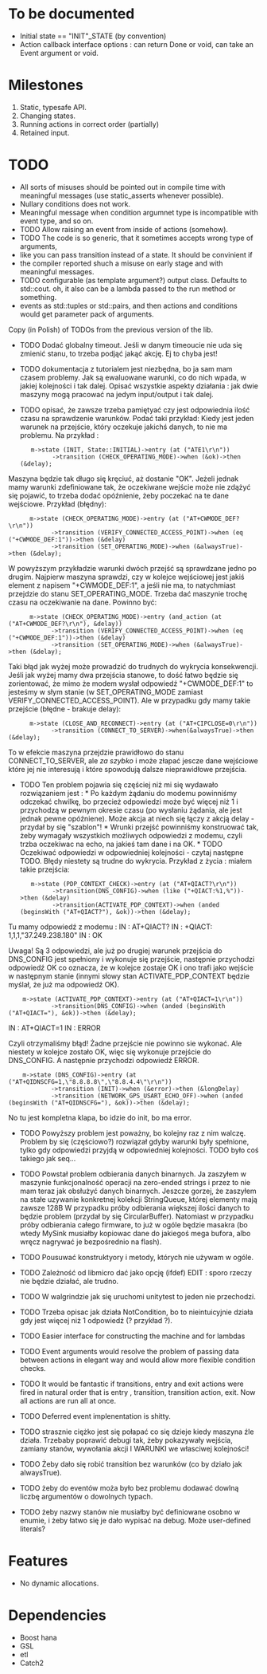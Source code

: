 # To be documented
* Initial state == "INIT"_STATE (by convention)
* Action callback interface options : can return Done or void, can take an Event argument or void.

# Milestones
1. Static, typesafe API.
1. Changing states.
1. Running actions in correct order (partially)
1. Retained input.

# TODO
* All sorts of misuses should be pointed out in compile time with meaningful messages (use static_asserts 
  whenever possible).
* Nullary conditions does not work.
* Meaningful message when condition argumnet type is incompatible with event type, and so on.
 * TODO Allow raising an event from inside of actions (somehow).
 * TODO The code is so generic, that it sometimes accepts wrong type of arguments,
 * like you can pass transition instead of a state. It should be convinient if
 * the compiler reported shuch a misuse on early stage and with meaningful messages.
 * TODO configurable (as template argument?) output class. Defaults to std::cout. oh,
  it also can be a lambda passed to the run method or something.
* events as std::tuples or std::pairs, and then actions and conditions would get parameter pack of arguments.

Copy (in Polish) of TODOs from the previous version of the lib.
 
 * TODO Dodać globalny timeout. Jeśli w danym timeoucie nie uda się zmienić stanu, to trzeba podjąć jakąć
  akcję. Ej to chyba jest!
 
 * TODO dokumentacja z tutorialem jest niezbędna, bo ja sam mam czasem problemy. Jak są ewaluowane warunki,
  co do nich wpada, w jakiej kolejności i tak dalej. Opisać wszystkie aspekty działania : jak dwie maszyny
  mogą pracować na jedym input/output i tak dalej.
 
 * TODO opisać, że zawsze trzeba pamiętyać czy jest odpowiednia ilość czasu na sprawdzenie warunków. Podać taki przykład:
  Kiedy jest jeden warunek na przejście, który oczekuje jakichś danych, to nie ma problemu. Na przykład :
 
          m->state (INIT, State::INITIAL)->entry (at ("ATE1\r\n"))
                ->transition (CHECK_OPERATING_MODE)->when (&ok)->then (&delay);
 
  Maszyna będzie tak długo się kręciuć, aż dostanie "OK". Jeżeli jednak mamy warunki zdefiniowane tak, że oczekiwane wejście
  może nie zdążyć się pojawić, to trzeba dodać opóźnienie, żeby poczekać na te dane wejściowe. Przykład (błędny):
 
          m->state (CHECK_OPERATING_MODE)->entry (at ("AT+CWMODE_DEF?\r\n"))
                ->transition (VERIFY_CONNECTED_ACCESS_POINT)->when (eq ("+CWMODE_DEF:1"))->then (&delay)
                ->transition (SET_OPERATING_MODE)->when (&alwaysTrue)->then (&delay);
 
  W powyższym przykładzie warunki dwóch przejść są sprawdzane jedno po drugim. Najpierw maszyna sprawdzi, czy w kolejce
  wejściowej jest jakiś element z napisem "+CWMODE_DEF:1", a jeśli nie ma, to natychmiast przejdzie do stanu SET_OPERATING_MODE.
  Trzeba dać maszynie trochę czasu na oczekiwanie na dane. Powinno być:
 
          m->state (CHECK_OPERATING_MODE)->entry (and_action (at ("AT+CWMODE_DEF?\r\n"), &delay))
                ->transition (VERIFY_CONNECTED_ACCESS_POINT)->when (eq ("+CWMODE_DEF:1"))->then (&delay)
                ->transition (SET_OPERATING_MODE)->when (&alwaysTrue)->then (&delay);
 
  Taki błąd jak wyżej może prowadzić do trudnych do wykrycia konsekwencji. Jeśli jak wyżej mamy dwa przejścia stanowe, to
  dość łatwo będzie się zorientować, że mimo że modem wysłał odpowiedź "+CWMODE_DEF:1" to jesteśmy w słym stanie (w SET_OPERATING_MODE
  zamiast VERIFY_CONNECTED_ACCESS_POINT). Ale w przypadku gdy mamy takie przejście (błędne - brakuje delay):
 
          m->state (CLOSE_AND_RECONNECT)->entry (at ("AT+CIPCLOSE=0\r\n"))
                ->transition (CONNECT_TO_SERVER)->when(&alwaysTrue)->then (&delay);
 
  To w efekcie maszyna przejdzie prawidłowo do stanu CONNECT_TO_SERVER, ale *za szybko* i może złapać jescze dane wejściowe
  które jej nie interesują i które spowodują dalsze nieprawidłowe przejścia.
 
 * TODO Ten problem pojawia się częściej niż mi się wydawało rozwiązaniem jest :
        * Po każdym żądaniu do modemu powinniśmy odczekać chwilkę, bo przecież odpowiedzi
  może być więcej niż 1 i przychodzą w pewnym okresie czasu (po wysłaniu żądania,
  ale jest jednak pewne opóźniene). Może akcja at niech się łączy z akcją delay - przydał
  by się "szablon"!
        * Wrunki przejść powinniśmy konstruować tak, żeby wymagały wszystkich możliwych
        odpowiedzi z modemu, czyli trzba oczekiwac na echo, na jakieś tam dane i na OK.
        * TODO Oczekiwać odpowiedzi w odpowiedniej kolejności - czytaj następne TODO.
         Błędy niestety są trudne do wykrycia. Przykład z życia : miałem takie przejścia:
 
          m->state (PDP_CONTEXT_CHECK)->entry (at ("AT+QIACT?\r\n"))
                ->transition(DNS_CONFIG)->when (like ("+QIACT:%1,%"))->then (&delay)
                ->transition(ACTIVATE_PDP_CONTEXT)->when (anded (beginsWith ("AT+QIACT?"), &ok))->then (&delay);
 
  Tu mamy odpowiedź z modemu :
  IN : AT+QIACT?
  IN : +QIACT: 1,1,1,"37.249.238.180"
  IN : OK
 
  Uwaga! Są 3 odpowiedzi, ale już po drugiej warunek przejścia do DNS_CONFIG jest spełniony i wykonuje się przejście,
  następnie przychodzi odpowiedź OK co oznacza, że w kolejce zostaje OK i ono trafi jako wejście w następnym stanie
  (innymi słowy stan ACTIVATE_PDP_CONTEXT będzie myślał, że już ma odpowiedź OK).
 
        m->state (ACTIVATE_PDP_CONTEXT)->entry (at ("AT+QIACT=1\r\n"))
                ->transition(DNS_CONFIG)->when (anded (beginsWith ("AT+QIACT="), &ok))->then (&delay);
 
  IN : AT+QIACT=1
  IN : ERROR
 
  Czyli otrzymaliśmy błąd! Żadne przejście nie powinno sie wykonać. Ale niestety w kolejce zostało OK, więc się wykonuje
  przejście do DNS_CONFIG. A następnie przychodzi odpowiedź ERROR.
 
        m->state (DNS_CONFIG)->entry (at ("AT+QIDNSCFG=1,\"8.8.8.8\",\"8.8.4.4\"\r\n"))
                ->transition (INIT)->when (&error)->then (&longDelay)
                ->transition (NETWORK_GPS_USART_ECHO_OFF)->when (anded (beginsWith ("AT+QIDNSCFG="), &ok))->then (&delay);
 
  No tu jest kompletna klapa, bo idzie do init, bo ma error.
 
 * TODO Powyższy problem jest poważny, bo kolejny raz z nim walczę. Problem by się (częściowo?) rozwiązał gdyby
 warunki były spełnione, tylko gdy odpowiedzi przyjdą w odpowiedniej kolejności. TODO było coś takiego jak seq...
  
 * TODO Powstał problem odbierania danych binarnych. Ja zaszyłem w maszynie funkcjonalność operacji na zero-ended
  strings i przez to nie mam teraz jak obsłużyć danych binarnych. Jeszcze gorzej, że zaszyłem na stałe uzywanie
  konkretnej kolekcji StringQueue, której elementy mają zawsze 128B W przypadku próby odbierania większej ilości
  danych to będzie problem (przydał by się CircularBuffer). Natomiast w przypadku próby odbierania całego firmware,
  to już w ogóle będzie masakra (bo wtedy MySink musiałby kopiowac dane do jakiegoś mega bufora, albo wręcz nagrywać
  je bezpośrednio na flash).
 
 * TODO Pousuwać konstruktyory i metody, których nie używam w ogóle.
 
 * TODO Zależność od libmicro dać jako opcję (ifdef) EDIT : sporo rzeczy nie będzie działać, ale trudno.
 
 * TODO W walgrindzie jak się uruchomi unitytest to jeden nie przechodzi.
 
 * TODO Trzeba opisac jak działa NotCondition, bo to nieintuicyjnie działa gdy jest więcej niż 1 odpowiedź (? przykład ?).
 
 * TODO Easier interface for constructing the machine and for lambdas
 
 * TODO Event arguments would resolve the problem of passing data between actions in elegant way and
  would allow more flexible condition checks.
 
 * TODO It would be fantastic if transitions, entry and exit actions were fired in
  natural order that is entry , transition, transition action, exit. Now all actions
  are run all at once.
 
 * TODO Deferred event implenentation is shitty.
 
 * TODO strasznie ciężko jest się połapać co się dzieje kiedy maszyna źle działa. Trzebaby poprawić debugi
  tak, żeby pokazywały wejścia, zamiany stanów, wywołania akcji I WARUNKI we własciwej kolejności!
 
 * TODO Żeby dało się robić transition bez warunków (co by działo jak alwaysTrue).
 
 * TODO żeby do eventów moża było bez problemu dodawać dowlną liczbę argumentów o dowolnych typach.

* TODO żeby nazwy stanów nie musiałby być definiowane osobno w enumie, i żeby łatwo się je dało
 wypisać na debug. Może user-defined literals?
        




# Features
* No dynamic allocations.


# Dependencies
* Boost hana
* GSL
* etl
* Catch2